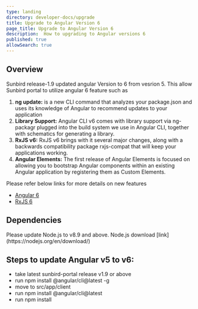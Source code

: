 ```yaml
---
type: landing
directory: developer-docs/upgrade
title: Upgrade to Angular Version 6
page_title: Upgrade to Angular Version 6
description:  How to upgrading to Angular versions 6
published: true
allowSearch: true
---
```


## Overview

Sunbird release-1.9 updated angular Version to 6 from vesrion 5. This allow Sunbird portal to utilize angular 6 feature such as 

1. **ng update:** is a new CLI command that analyzes your package.json and uses its knowledge of Angular to recommend updates to your application
2. **Library Support:** Angular CLI v6 comes with library support via ng-packagr plugged into the build system we use in Angular CLI, together with schematics for generating a library.
3. **RxJS v6:** RxJS v6 brings with it several major changes, along with a backwards compatibility package rxjs-compat that will keep your applications working.
4. **Angular Elements:** The first release of Angular Elements is focused on allowing you to bootstrap Angular components within an existing Angular application by registering them as Custom Elements.

Please refer below links for more details on new features 

* [Angular 6](https://blog.angular.io/version-6-of-angular-now-available-cc56b0efa7a4)  
* [RxJS 6](https://github.com/ReactiveX/rxjs/blob/master/docs_app/content/guide/v6/migration.md)

## Dependencies 

<Any dependencies should be listed here>
Please update Node.js to v8.9 and above. Node.js download [link](https://nodejs.org/en/download/)

## Steps to update Angular v5 to v6:

*  take latest sunbird-portal release v1.9 or above
*  run npm install @angular/cli@latest -g
*  move to src/app/client
*  run npm install @angular/cli@latest
*  run npm install
